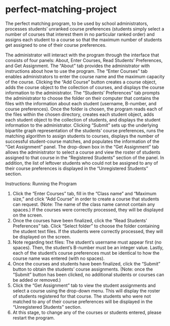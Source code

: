 # perfect-matching-project

The perfect matching program, to be used by school administrators, processes students’ unranked course preferences 
(students simply select a number of courses that interest them in no particular ranked order) and assigns each student 
to a course so that the maximum number of students get assigned to one of their course preferences.

The administrator will interact with the program through the interface that consists of four panels: 
About, Enter Courses, Read Students’ Preferences, and Get Assignment. The “About” tab provides the administrator with 
instructions about how to use the program. The “Enter Courses” tab enables administrators to enter the course name and the 
maximum capacity of the course. Clicking the “Add Course” button creates a course object, adds the course object to the 
collection of courses, and displays the course information to the administrator. The “Students’ Preferences” tab prompts 
the administrator to choose the folder on their computer that contains the files with the information about each student 
(username, B-number, and course preferences). Once the folder is chosen, the program reads each of the files within the 
chosen directory, creates each student object, adds each student object to the collection of students, and displays the 
student information to the administrator. Clicking “Submit” sets up the underlying bipartite graph representation of the 
students’ course preferences, runs the matching algorithm to assign students to courses, displays the number of successful 
student-course matches, and populates the information of the “Get Assignment” panel. The drop-down box in the “Get Assignment” 
tab allows the administrator to select a course and view the roster of students assigned to that course in the 
“Registered Students” section of the panel. In addition, the list of leftover students who could not be assigned to any 
of their course preferences is displayed in the “Unregistered Students” section. 

Instructions: Running the Program 
1. Click the “Enter Courses” tab, fill in the “Class name” and “Maximum size,” and click “Add Course” in order to create 
a course that students can request. (Note: The name of the class name cannot contain any spaces.) If the courses were 
correctly processed, they will be displayed on the screen. 
2. Once the courses have been finalized, click the “Read Students’ Preferences” tab. Click “Select folder” to choose the 
folder containing the student text files. If the students were correctly processed, they will be displayed on the screen. 
3. Note regarding text files: The student’s username must appear first (no spaces). Then, the student’s B-number must be an 
integer value. Lastly, each of the student’s course preferences must be identical to how the course name was entered 
(with no spaces). 
4. Once the courses and students have been finalized, click the “Submit” button to obtain the students’ course assignments. 
(Note: once the “Submit” button has been clicked, no additional students or courses can be added or removed.)
5. Click the “Get Assignment” tab to view the student assignments and select a course using the drop-down menu. 
This will display the roster of students registered for that course. The students who were not matched to any of their 
course preferences will be displayed in the “Unregistered Students” section.
6. At this stage, to change any of the courses or students entered, please restart the program.
